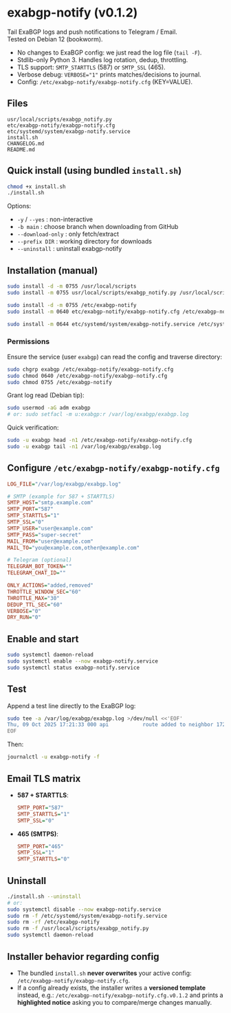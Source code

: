 # exabgp-notify (v0.1.2)

Tail ExaBGP logs and push notifications to Telegram / Email.  
Tested on Debian 12 (bookworm).

- No changes to ExaBGP config: we just read the log file (`tail -F`).
- Stdlib-only Python 3. Handles log rotation, dedup, throttling.
- TLS support: `SMTP_STARTTLS` (587) or `SMTP_SSL` (465).
- Verbose debug: `VERBOSE="1"` prints matches/decisions to journal.
- Config: `/etc/exabgp-notify/exabgp-notify.cfg` (KEY=VALUE).

## Files
```
usr/local/scripts/exabgp_notify.py
etc/exabgp-notify/exabgp-notify.cfg
etc/systemd/system/exabgp-notify.service
install.sh
CHANGELOG.md
README.md
```

## Quick install (using bundled `install.sh`)
```bash
chmod +x install.sh
./install.sh
```
Options:
- `-y` / `--yes` : non-interactive
- `-b main`      : choose branch when downloading from GitHub
- `--download-only` : only fetch/extract
- `--prefix DIR` : working directory for downloads
- `--uninstall`  : uninstall exabgp-notify

## Installation (manual)
```bash
sudo install -d -m 0755 /usr/local/scripts
sudo install -m 0755 usr/local/scripts/exabgp_notify.py /usr/local/scripts/

sudo install -d -m 0755 /etc/exabgp-notify
sudo install -m 0640 etc/exabgp-notify/exabgp-notify.cfg /etc/exabgp-notify/

sudo install -m 0644 etc/systemd/system/exabgp-notify.service /etc/systemd/system/
```

### Permissions
Ensure the service (user `exabgp`) can read the config and traverse directory:
```bash
sudo chgrp exabgp /etc/exabgp-notify/exabgp-notify.cfg
sudo chmod 0640 /etc/exabgp-notify/exabgp-notify.cfg
sudo chmod 0755 /etc/exabgp-notify
```
Grant log read (Debian tip):
```bash
sudo usermod -aG adm exabgp
# or: sudo setfacl -m u:exabgp:r /var/log/exabgp/exabgp.log
```
Quick verification:
```bash
sudo -u exabgp head -n1 /etc/exabgp-notify/exabgp-notify.cfg
sudo -u exabgp tail -n1 /var/log/exabgp/exabgp.log
```

## Configure `/etc/exabgp-notify/exabgp-notify.cfg`
```ini
LOG_FILE="/var/log/exabgp/exabgp.log"

# SMTP (example for 587 + STARTTLS)
SMTP_HOST="smtp.example.com"
SMTP_PORT="587"
SMTP_STARTTLS="1"
SMTP_SSL="0"
SMTP_USER="user@example.com"
SMTP_PASS="super-secret"
MAIL_FROM="user@example.com"
MAIL_TO="you@example.com,other@example.com"

# Telegram (optional)
TELEGRAM_BOT_TOKEN=""
TELEGRAM_CHAT_ID=""

ONLY_ACTIONS="added,removed"
THROTTLE_WINDOW_SEC="60"
THROTTLE_MAX="30"
DEDUP_TTL_SEC="60"
VERBOSE="0"
DRY_RUN="0"
```

## Enable and start
```bash
sudo systemctl daemon-reload
sudo systemctl enable --now exabgp-notify.service
sudo systemctl status exabgp-notify.service
```

## Test
Append a test line directly to the ExaBGP log:
```bash
sudo tee -a /var/log/exabgp/exabgp.log >/dev/null <<'EOF'
Thu, 09 Oct 2025 17:21:33 000 api           route added to neighbor 172.31.192.1 local-ip 172.31.192.2 local-as 53140 peer-as 53140 router-id 172.31.192.2 family-allowed in-open : 187.120.203.0/24 next-hop 10.0.0.1 local-preference 210 community 53140:615
EOF
```
Then:
```bash
journalctl -u exabgp-notify -f
```

## Email TLS matrix
- **587 + STARTTLS**:
  ```ini
  SMTP_PORT="587"
  SMTP_STARTTLS="1"
  SMTP_SSL="0"
  ```
- **465 (SMTPS)**:
  ```ini
  SMTP_PORT="465"
  SMTP_SSL="1"
  SMTP_STARTTLS="0"
  ```

## Uninstall
```bash
./install.sh --uninstall
# or:
sudo systemctl disable --now exabgp-notify.service
sudo rm -f /etc/systemd/system/exabgp-notify.service
sudo rm -rf /etc/exabgp-notify
sudo rm -f /usr/local/scripts/exabgp_notify.py
sudo systemctl daemon-reload
```



## Installer behavior regarding config

- The bundled `install.sh` **never overwrites** your active config:
  `/etc/exabgp-notify/exabgp-notify.cfg`.
- If a config already exists, the installer writes a **versioned template** instead, e.g.:
  `/etc/exabgp-notify/exabgp-notify.cfg.v0.1.2` and prints a **highlighted notice**
  asking you to compare/merge changes manually.
